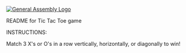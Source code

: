 [![General Assembly Logo](https://camo.githubusercontent.com/1a91b05b8f4d44b5bbfb83abac2b0996d8e26c92/687474703a2f2f692e696d6775722e636f6d2f6b6538555354712e706e67)](https://generalassemb.ly/education/web-development-immersive)

README for Tic Tac Toe game

INSTRUCTIONS:

Match 3 X's or O's in a row vertically, horizontally, or diagonally to win!
